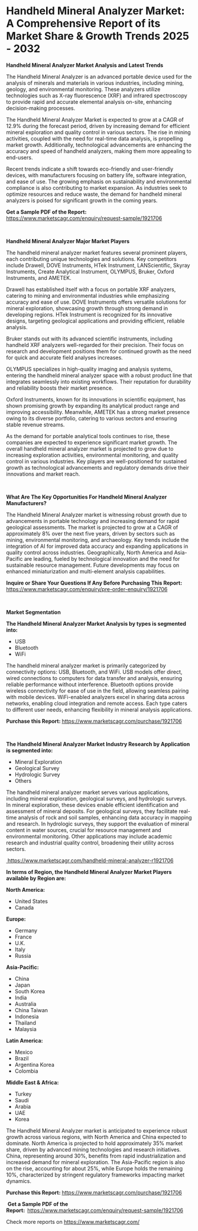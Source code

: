 <p><h1>Handheld Mineral Analyzer Market: A Comprehensive Report of its Market Share & Growth Trends 2025 - 2032</h1></p><p><strong>Handheld Mineral Analyzer Market Analysis and Latest Trends</strong></p>
<p><p>The Handheld Mineral Analyzer is an advanced portable device used for the analysis of minerals and materials in various industries, including mining, geology, and environmental monitoring. These analyzers utilize technologies such as X-ray fluorescence (XRF) and infrared spectroscopy to provide rapid and accurate elemental analysis on-site, enhancing decision-making processes.</p><p>The Handheld Mineral Analyzer Market is expected to grow at a CAGR of 12.9% during the forecast period, driven by increasing demand for efficient mineral exploration and quality control in various sectors. The rise in mining activities, coupled with the need for real-time data analysis, is propelling market growth. Additionally, technological advancements are enhancing the accuracy and speed of handheld analyzers, making them more appealing to end-users.</p><p>Recent trends indicate a shift towards eco-friendly and user-friendly devices, with manufacturers focusing on battery life, software integration, and ease of use. The growing emphasis on sustainability and environmental compliance is also contributing to market expansion. As industries seek to optimize resources and reduce waste, the demand for handheld mineral analyzers is poised for significant growth in the coming years.</p></p>
<p><strong>Get a Sample PDF of the Report:&nbsp;</strong> <a href="https://www.marketscagr.com/enquiry/request-sample/1921706?utm_campaign=2126&utm_medium=2&utm_source=Github&utm_content=ia&utm_term=20022025&utm_id=handheld-mineral-analyzer">https://www.marketscagr.com/enquiry/request-sample/1921706</a></p>
<p>&nbsp;</p>
<p><strong>Handheld Mineral Analyzer Major Market Players</strong></p>
<p><p>The handheld mineral analyzer market features several prominent players, each contributing unique technologies and solutions. Key competitors include Drawell, DOVE Instruments, HTek Instrument, LANScientific, Skyray Instruments, Create Analytical Instrument, OLYMPUS, Bruker, Oxford Instruments, and AMETEK. </p><p>Drawell has established itself with a focus on portable XRF analyzers, catering to mining and environmental industries while emphasizing accuracy and ease of use. DOVE Instruments offers versatile solutions for mineral exploration, showcasing growth through strong demand in developing regions. HTek Instrument is recognized for its innovative designs, targeting geological applications and providing efficient, reliable analysis.</p><p>Bruker stands out with its advanced scientific instruments, including handheld XRF analyzers well-regarded for their precision. Their focus on research and development positions them for continued growth as the need for quick and accurate field analyses increases.</p><p>OLYMPUS specializes in high-quality imaging and analysis systems, entering the handheld mineral analyzer space with a robust product line that integrates seamlessly into existing workflows. Their reputation for durability and reliability boosts their market presence.</p><p>Oxford Instruments, known for its innovations in scientific equipment, has shown promising growth by expanding its analytical product range and improving accessibility. Meanwhile, AMETEK has a strong market presence owing to its diverse portfolio, catering to various sectors and ensuring stable revenue streams.</p><p>As the demand for portable analytical tools continues to rise, these companies are expected to experience significant market growth. The overall handheld mineral analyzer market is projected to grow due to increasing exploration activities, environmental monitoring, and quality control in various industries. Key players are well-positioned for sustained growth as technological advancements and regulatory demands drive their innovations and market reach.</p></p>
<p>&nbsp;</p>
<p><strong>What Are The Key Opportunities For Handheld Mineral Analyzer Manufacturers?</strong></p>
<p><p>The Handheld Mineral Analyzer market is witnessing robust growth due to advancements in portable technology and increasing demand for rapid geological assessments. The market is projected to grow at a CAGR of approximately 8% over the next five years, driven by sectors such as mining, environmental monitoring, and archaeology. Key trends include the integration of AI for improved data accuracy and expanding applications in quality control across industries. Geographically, North America and Asia-Pacific are leading, fueled by technological innovation and the need for sustainable resource management. Future developments may focus on enhanced miniaturization and multi-element analysis capabilities.</p></p>
<p><strong>Inquire or Share Your Questions If Any Before Purchasing This Report:</strong> <a href="https://www.marketscagr.com/enquiry/pre-order-enquiry/1921706?utm_campaign=2126&utm_medium=2&utm_source=Github&utm_content=ia&utm_term=20022025&utm_id=handheld-mineral-analyzer">https://www.marketscagr.com/enquiry/pre-order-enquiry/1921706</a></p>
<p>&nbsp;</p>
<p><strong>Market Segmentation</strong></p>
<p><strong>The Handheld Mineral Analyzer Market Analysis by types is segmented into:</strong></p>
<p><ul><li>USB</li><li>Bluetooth</li><li>WiFi</li></ul></p>
<p><p>The handheld mineral analyzer market is primarily categorized by connectivity options: USB, Bluetooth, and WiFi. USB models offer direct, wired connections to computers for data transfer and analysis, ensuring reliable performance without interference. Bluetooth options provide wireless connectivity for ease of use in the field, allowing seamless pairing with mobile devices. WiFi-enabled analyzers excel in sharing data across networks, enabling cloud integration and remote access. Each type caters to different user needs, enhancing flexibility in mineral analysis applications.</p></p>
<p><strong>Purchase this Report:&nbsp;</strong><a href="https://www.marketscagr.com/purchase/1921706?utm_campaign=2126&utm_medium=2&utm_source=Github&utm_content=ia&utm_term=20022025&utm_id=handheld-mineral-analyzer">https://www.marketscagr.com/purchase/1921706</a></p>
<p>&nbsp;</p>
<p><strong>The Handheld Mineral Analyzer Market Industry Research by Application is segmented into:</strong></p>
<p><ul><li>Mineral Exploration</li><li>Geological Survey</li><li>Hydrologic Survey</li><li>Others</li></ul></p>
<p><p>The handheld mineral analyzer market serves various applications, including mineral exploration, geological surveys, and hydrologic surveys. In mineral exploration, these devices enable efficient identification and assessment of mineral deposits. For geological surveys, they facilitate real-time analysis of rock and soil samples, enhancing data accuracy in mapping and research. In hydrologic surveys, they support the evaluation of mineral content in water sources, crucial for resource management and environmental monitoring. Other applications may include academic research and industrial quality control, broadening their utility across sectors.</p></p>
<p><a href="https://www.marketscagr.com/handheld-mineral-analyzer-r1921706?utm_campaign=2126&utm_medium=2&utm_source=Github&utm_content=ia&utm_term=20022025&utm_id=handheld-mineral-analyzer">&nbsp;https://www.marketscagr.com/handheld-mineral-analyzer-r1921706</a></p>
<p><strong>In terms of Region, the Handheld Mineral Analyzer Market Players available by Region are:</strong></p>
<p>
    <p> <strong> North America: </strong>
        <ul>
            <li>United States</li>
            <li>Canada</li>
        </ul>
        </p> 
    <p> <strong> Europe: </strong>
        <ul>
            <li>Germany</li>
            <li>France</li>
            <li>U.K.</li>
            <li>Italy</li>
            <li>Russia</li>
        </ul>
        </p> 
    <p> <strong> Asia-Pacific: </strong>
        <ul>
            <li>China</li>
            <li>Japan</li>
            <li>South Korea</li>
            <li>India</li>
            <li>Australia</li>
            <li>China Taiwan</li>
            <li>Indonesia</li>
            <li>Thailand</li>
            <li>Malaysia</li>
        </ul>
        </p> 
    <p> <strong> Latin America: </strong>
        <ul>
            <li>Mexico</li>
            <li>Brazil</li>
            <li>Argentina Korea</li>
            <li>Colombia</li>
        </ul>
        </p> 
    <p> <strong> Middle East & Africa: </strong>
        <ul>
            <li>Turkey</li>
            <li>Saudi</li>
            <li>Arabia</li>
            <li>UAE</li>
            <li>Korea</li>
        </ul>
    </p>
    </p>
<p><p>The Handheld Mineral Analyzer market is anticipated to experience robust growth across various regions, with North America and China expected to dominate. North America is projected to hold approximately 35% market share, driven by advanced mining technologies and research initiatives. China, representing around 30%, benefits from rapid industrialization and increased demand for mineral exploration. The Asia-Pacific region is also on the rise, accounting for about 25%, while Europe holds the remaining 10%, characterized by stringent regulatory frameworks impacting market dynamics.</p></p>
<p><strong>Purchase this Report: </strong><a href="https://www.marketscagr.com/purchase/1921706?utm_campaign=2126&utm_medium=2&utm_source=Github&utm_content=ia&utm_term=20022025&utm_id=handheld-mineral-analyzer">https://www.marketscagr.com/purchase/1921706</a></p>
<p>&nbsp;<strong>Get a Sample PDF of the Report:&nbsp;&nbsp;</strong><a href="https://www.marketscagr.com/enquiry/request-sample/1921706?utm_campaign=2126&utm_medium=2&utm_source=Github&utm_content=ia&utm_term=20022025&utm_id=handheld-mineral-analyzer">https://www.marketscagr.com/enquiry/request-sample/1921706</a></p>
<p><strong></strong></p>
<p>Check more reports on <a href="https://www.marketscagr.com/?utm_campaign=2126&utm_medium=2&utm_source=Github&utm_content=ia&utm_term=20022025&utm_id=handheld-mineral-analyzer">https://www.marketscagr.com/</a></p>